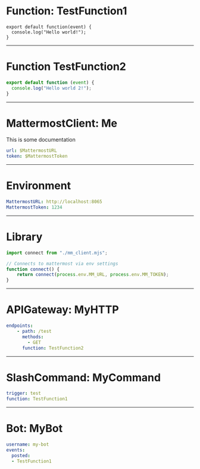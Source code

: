 # Function: TestFunction1

```
export default function(event) {
  console.log("Hello world!");
}
```

------
# Function TestFunction2

```javascript
export default function (event) {
  console.log("Hello world 2!");
}
```
---
# MattermostClient: Me
This is some documentation

```yaml
url: $MattermostURL
token: $MattermostToken
```

---
# Environment

```yaml
MattermostURL: http://localhost:8065
MattermostToken: 1234
```

---
# Library

```javascript
import connect from "./mm_client.mjs";

// Connects to mattermost via env settings
function connect() {
    return connect(process.env.MM_URL, process.env.MM_TOKEN);
}
```

---
# APIGateway: MyHTTP
```yaml
endpoints:
    - path: /test
      methods:
        - GET
      function: TestFunction2
```

---
# SlashCommand: MyCommand
```yaml
trigger: test
function: TestFunction1
```

---
# Bot: MyBot
```yaml
username: my-bot
events:
  posted:
  - TestFunction1
```